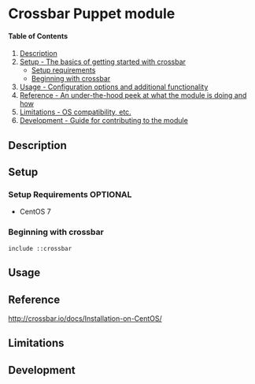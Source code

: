 # Crossbar Puppet module

#### Table of Contents

1. [Description](#description)
1. [Setup - The basics of getting started with crossbar](#setup)
    * [Setup requirements](#setup-requirements)
    * [Beginning with crossbar](#beginning-with-crossbar)
1. [Usage - Configuration options and additional functionality](#usage)
1. [Reference - An under-the-hood peek at what the module is doing and how](#reference)
1. [Limitations - OS compatibility, etc.](#limitations)
1. [Development - Guide for contributing to the module](#development)

## Description


## Setup


### Setup Requirements **OPTIONAL**

* CentOS 7

### Beginning with crossbar

```
include ::crossbar

```

## Usage


## Reference

http://crossbar.io/docs/Installation-on-CentOS/

## Limitations


## Development


